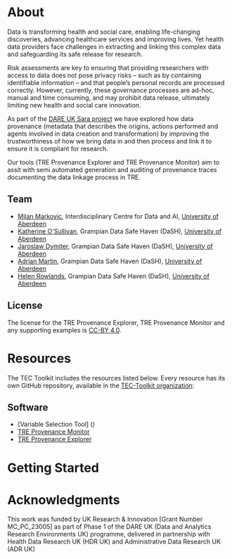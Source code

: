 # About 

Data is transforming health and social care, enabling life-changing discoveries, advancing healthcare services and improving lives. Yet health data providers face challenges in extracting and linking this complex data and safeguarding its safe release for research.

Risk assessments are key to ensuring that providing researchers with access to data does not pose privacy risks – such as by containing identifiable information – and that people’s personal records are processed correctly. However, currently, these governance processes are ad-hoc, manual and time consuming, and may prohibit data release, ultimately limiting new health and social care innovation.

As part of the [DARE UK Sara project](https://dareuk.org.uk/driver-project-sara/) we have explored how data provenance (metadata that describes the origins, actions performed and agents involved in data creation and transformation) by improving the trustworthiness of how we bring data in and then process and link it to ensure it is compliant for research.

Our tools (TRE Provenance Explorer and TRE Provenance Monitor) aim to assit with semi automated generation and auditing of provenance traces documenting the data linkage process in TRE. 

## Team

* [Milan Markovic](https://orcid.org/0000-0002-5477-287X), Interdisciplinary Centre for Data and AI, [University of Aberdeen](https://www.abdn.ac.uk/)
* [Katherine O'Sullivan](), Grampian Data Safe Haven (DaSH), [University of Aberdeen](https://www.abdn.ac.uk/)
* [Jaroslaw Dymiter](https://www.abdn.ac.uk/people/jaroslaw.dymiter/), Grampian Data Safe Haven (DaSH), [University of Aberdeen](https://www.abdn.ac.uk/)
*  [Adrian Martin](https://www.abdn.ac.uk/people/a.martin/), Grampian Data Safe Haven (DaSH), [University of Aberdeen](https://www.abdn.ac.uk/)
*  [Helen Rowlands](https://www.abdn.ac.uk/people/helen.rowlands/), Grampian Data Safe Haven (DaSH), [University of Aberdeen](https://www.abdn.ac.uk/)

## License

The license for the TRE Provenance Explorer, TRE Provenance Monitor and any supporting examples is [CC-BY 4.0](http://creativecommons.org/licenses/by/4.0).

# Resources
The TEC Toolkit includes the resources listed below. Every resource has its own GitHub repository, available in the [TEC-Toolkit organization](https://github.com/TRE-Provenance):

## Software 
- [Variable Selection Tool] ()
- [TRE Provenance Monitor](https://github.com/TRE-Provenance/TRE-Provenance-Monitor)
- [TRE Provenance Explorer](https://github.com/TRE-Provenance/TRE-Provenance-Explorer)

# Getting Started

# Acknowledgments

This work was funded by UK Research & Innovation [Grant Number MC_PC_23005] as part of Phase 1 of the DARE UK (Data and Analytics Research Environments UK) programme, delivered in partnership with Health Data Research UK (HDR UK) and Administrative Data Research UK (ADR UK)
